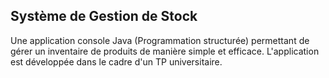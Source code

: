 ## Système de Gestion de Stock

Une application console Java (Programmation structurée) permettant de gérer un inventaire de produits de manière simple et efficace. 
L'application est développée dans le cadre d'un TP universitaire.
